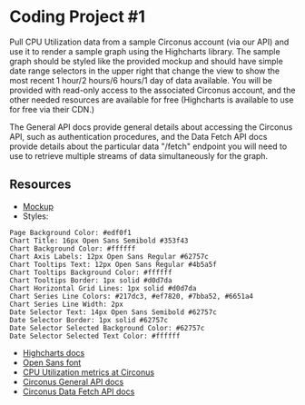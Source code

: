 # Coding Project #1
Pull CPU Utilization data from a sample Circonus account (via our API) and use it to render a sample graph using the Highcharts library. The sample graph should be styled like the provided mockup and should have simple date range selectors in the upper right that change the view to show the most recent 1 hour/2 hours/6 hours/1 day of data available. You will be provided with read-only access to the associated Circonus account, and the other needed resources are available for free (Highcharts is available to use for free via their CDN.)

The General API docs provide general details about accessing the Circonus API, such as authentication procedures, and the Data Fetch API docs provide details about the particular data "/fetch" endpoint you will need to use to retrieve multiple streams of data simultaneously for the graph.

## Resources
* [Mockup](coding-project-1-mockup.png)
* Styles: 
```
Page Background Color: #edf0f1
Chart Title: 16px Open Sans Semibold #353f43
Chart Background Color: #ffffff
Chart Axis Labels: 12px Open Sans Regular #62757c
Chart Tooltips Text: 12px Open Sans Regular #4b5a5f
Chart Tooltips Background Color: #ffffff
Chart Tooltips Border: 1px solid #d0d7da
Chart Horizontal Grid Lines: 1px solid #d0d7da
Chart Series Line Colors: #217dc3, #ef7820, #7bba52, #6651a4
Chart Series Line Width: 2px
Date Selector Text: 14px Open Sans Semibold #62757c
Date Selector Border: 1px solid #62757c
Date Selector Selected Background Color: #62757c
Date Selector Selected Text Color: #ffffff
```
* [Highcharts docs](https://www.highcharts.com/docs/index)
* [Open Sans font](https://fonts.google.com/specimen/Open+Sans)
* [CPU Utilization metrics at Circonus](https://kamelkev.circonus.com/checks/metrics?q=all:[m:i:Q1BVIHV0aWxpemF0aW9u])
* [Circonus General API docs](https://docs.circonus.com/circonus/api/)
* [Circonus Data Fetch API docs](https://docs.circonus.com/irondb/api/data-retrieval/#retrieving-and-transforming-data)

